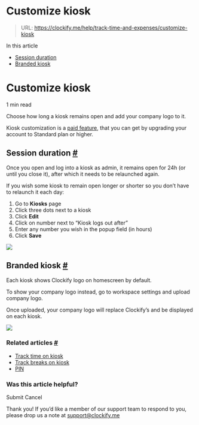 # Customize kiosk

> URL: https://clockify.me/help/track-time-and-expenses/customize-kiosk

In this article

* [Session duration](#session-duration)
* [Branded kiosk](#branded-kiosk)

# Customize kiosk

1 min read

Choose how long a kiosk remains open and add your company logo to it.

Kiosk customization is a [paid feature](https://clockify.me/help/administration/subscribe-upgrade), that you can get by upgrading your account to Standard plan or higher.

## Session duration [#](#session-duration)

Once you open and log into a kiosk as admin, it remains open for 24h (or until you close it), after which it needs to be relaunched again.

If you wish some kiosk to remain open longer or shorter so you don’t have to relaunch it each day:

1. Go to **Kiosks** page
2. Click three dots next to a kiosk
3. Click **Edit**
4. Click on number next to “Kiosk logs out after”
5. Enter any number you wish in the popup field (in hours)
6. Click **Save**

![](https://clockify.me/help/wp-content/uploads/2022/06/kiosk-session-duration.png)

## Branded kiosk [#](#branded-kiosk)

Each kiosk shows Clockify logo on homescreen by default.

To show your company logo instead, go to workspace settings and upload company logo.

Once uploaded, your company logo will replace Clockify’s and be displayed on each kiosk.

![](https://clockify.me/help/wp-content/uploads/2022/06/branded-kiosk.png)

### Related articles [#](#related-articles)

* [Track time on kiosk](https://clockify.me/help/track-time-and-expenses/track-time-on-kiosk)
* [Track breaks on kiosk](https://clockify.me/help/track-time-and-expenses/breaks-kiosk)
* [PIN](https://clockify.me/help/track-time-and-expenses/pin)

### Was this article helpful?

Submit
Cancel

Thank you! If you’d like a member of our support team to respond to you, please drop us a note at support@clockify.me